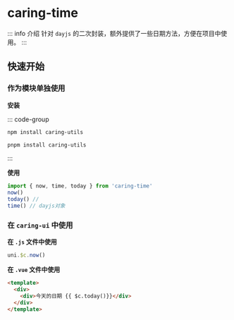 # caring-time
::: info 介绍
针对 `dayjs` 的二次封装，额外提供了一些日期方法，方便在项目中使用。
:::

## 快速开始

### 作为模块单独使用

**安装**

::: code-group

```bash [npm]
npm install caring-utils
```

```bash [pnpm]guid
pnpm install caring-utils
```
:::

**使用**

```js
import { now, time, today } from 'caring-time'
now()
today() // 
time() // dayjs对象
```

### 在 `caring-ui` 中使用

**在 `.js` 文件中使用**

```js
uni.$c.now()
```

**在 `.vue` 文件中使用**

```html
<template>
  <div>
    <div>今天的日期 {{ $c.today()}}</div>
  </div>
</template>
```
